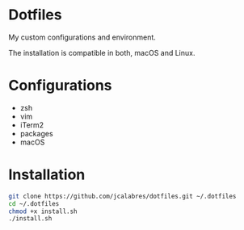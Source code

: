 # Dotfiles

My custom configurations and environment.

The installation is compatible in both, macOS and Linux.

# Configurations

* zsh
* vim
* iTerm2
* packages
* macOS

# Installation

```bash
git clone https://github.com/jcalabres/dotfiles.git ~/.dotfiles
cd ~/.dotfiles 
chmod +x install.sh
./install.sh
```
